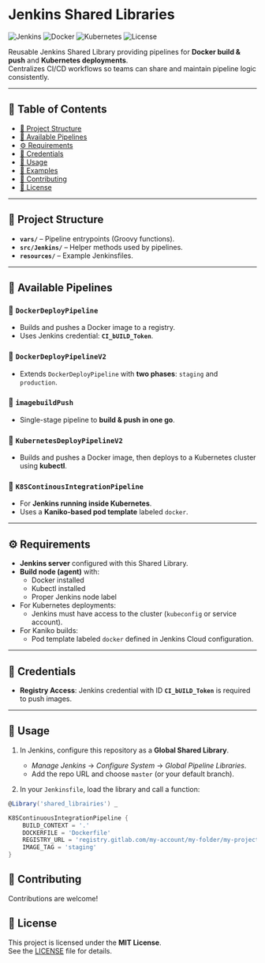 # Jenkins Shared Libraries

![Jenkins](https://img.shields.io/badge/Jenkins-Pipeline-blue?logo=jenkins&logoColor=white)
![Docker](https://img.shields.io/badge/Docker-Enabled-2496ED?logo=docker&logoColor=white)
![Kubernetes](https://img.shields.io/badge/Kubernetes-Deploy-326CE5?logo=kubernetes&logoColor=white)
![License](https://img.shields.io/badge/License-MIT-green)

Reusable Jenkins Shared Library providing pipelines for **Docker build & push** and **Kubernetes deployments**.  
Centralizes CI/CD workflows so teams can share and maintain pipeline logic consistently.

---

## 📑 Table of Contents

- [📂 Project Structure](#-project-structure)
- [🚀 Available Pipelines](#-available-pipelines)
- [⚙️ Requirements](#️-requirements)
- [🔑 Credentials](#-credentials)
- [📖 Usage](#-usage)
- [🧩 Examples](#-examples)
- [🤝 Contributing](#-contributing)
- [📜 License](#-license)

---

## 📂 Project Structure

- **`vars/`** – Pipeline entrypoints (Groovy functions).
- **`src/Jenkins/`** – Helper methods used by pipelines.
- **`resources/`** – Example Jenkinsfiles.

---

## 🚀 Available Pipelines

### 🔹 `DockerDeployPipeline`
- Builds and pushes a Docker image to a registry.  
- Uses Jenkins credential: **`CI_bUILD_Token`**.

### 🔹 `DockerDeployPipelineV2`
- Extends `DockerDeployPipeline` with **two phases**: `staging` and `production`.

### 🔹 `imagebuildPush`
- Single-stage pipeline to **build & push in one go**.

### 🔹 `KubernetesDeployPipelineV2`
- Builds and pushes a Docker image, then deploys to a Kubernetes cluster using **kubectl**.

### 🔹 `K8SContinousIntegrationPipeline`
- For **Jenkins running inside Kubernetes**.  
- Uses a **Kaniko-based pod template** labeled `docker`.

---

## ⚙️ Requirements

- **Jenkins server** configured with this Shared Library.
- **Build node (agent)** with:
  - Docker installed  
  - Kubectl installed  
  - Proper Jenkins node label
- For Kubernetes deployments:
  - Jenkins must have access to the cluster (`kubeconfig` or service account).  
- For Kaniko builds:
  - Pod template labeled `docker` defined in Jenkins Cloud configuration.

---

## 🔑 Credentials

- **Registry Access**: Jenkins credential with ID **`CI_bUILD_Token`** is required to push images.

---
## 📖 Usage

1. In Jenkins, configure this repository as a **Global Shared Library**.  
   - *Manage Jenkins* → *Configure System* → *Global Pipeline Libraries*.  
   - Add the repo URL and choose `master` (or your default branch).

2. In your `Jenkinsfile`, load the library and call a function:

```groovy
@Library('shared_librairies') _

K8SContinuousIntegrationPipeline {
    BUILD_CONTEXT = '.'
    DOCKERFILE = 'Dockerfile'
    REGISTRY_URL = 'registry.gitlab.com/my-account/my-folder/my-project_name'
    IMAGE_TAG = 'staging'
}
```

## 🤝 Contributing

Contributions are welcome!  

## 📜 License

This project is licensed under the **MIT License**.  
See the [LICENSE](./LICENSE) file for details.




